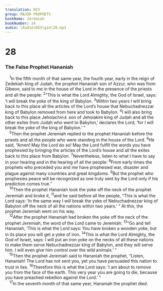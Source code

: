 ```yaml
---
translation: NIV
group: MAJOR PROPHETS
bookName: Jeremiah 
bookNumber: 24
audio: \Audio\NIV\gie\28.mp3
---
```


<div class="title"><h1>28</h1><h3>The False Prophet Hananiah </h3></div>
<span class="verse gie_28_1"> <sup>1</sup>In the fifth month of that same year, the fourth year, early in the reign of Zedekiah king of Judah, the prophet Hananiah son of Azzur, who was from Gibeon, said to me in the house of the Lord in the presence of the priests and all the people: </span>
<span class="verse gie_28_2"><sup>2</sup>“This is what the Lord Almighty, the God of Israel, says: ‘I will break the yoke of the king of Babylon. </span>
<span class="verse gie_28_3"><sup>3</sup>Within two years I will bring back to this place all the articles of the Lord’s house that Nebuchadnezzar king of Babylon removed from here and took to Babylon. </span>
<span class="verse gie_28_4"><sup>4</sup>I will also bring back to this place Jehoiachin<a data-toggle="tooltip" data-placement="bottom" title="Hebrew Jeconiah, a variant of Jehoiachin">⚓</a> son of Jehoiakim king of Judah and all the other exiles from Judah who went to Babylon,’ declares the Lord, ‘for I will break the yoke of the king of Babylon.’ ” <br/></span>
<span class="verse gie_28_5"> <sup>5</sup>Then the prophet Jeremiah replied to the prophet Hananiah before the priests and all the people who were standing in the house of the Lord. </span>
<span class="verse gie_28_6"><sup>6</sup>He said, “Amen! May the Lord do so! May the Lord fulfill the words you have prophesied by bringing the articles of the Lord’s house and all the exiles back to this place from Babylon. </span>
<span class="verse gie_28_7"><sup>7</sup>Nevertheless, listen to what I have to say in your hearing and in the hearing of all the people: </span>
<span class="verse gie_28_8"><sup>8</sup>From early times the prophets who preceded you and me have prophesied war, disaster and plague against many countries and great kingdoms. </span>
<span class="verse gie_28_9"><sup>9</sup>But the prophet who prophesies peace will be recognized as one truly sent by the Lord only if his prediction comes true.” <br/></span>
<span class="verse gie_28_10"> <sup>10</sup>Then the prophet Hananiah took the yoke off the neck of the prophet Jeremiah and broke it, </span>
<span class="verse gie_28_11"><sup>11</sup>and he said before all the people, “This is what the Lord says: ‘In the same way I will break the yoke of Nebuchadnezzar king of Babylon off the neck of all the nations within two years.’ ” At this, the prophet Jeremiah went on his way. <br/></span>
<span class="verse gie_28_12"> <sup>12</sup>After the prophet Hananiah had broken the yoke off the neck of the prophet Jeremiah, the word of the Lord came to Jeremiah: </span>
<span class="verse gie_28_13"><sup>13</sup>“Go and tell Hananiah, ‘This is what the Lord says: You have broken a wooden yoke, but in its place you will get a yoke of iron. </span>
<span class="verse gie_28_14"><sup>14</sup>This is what the Lord Almighty, the God of Israel, says: I will put an iron yoke on the necks of all these nations to make them serve Nebuchadnezzar king of Babylon, and they will serve him. I will even give him control over the wild animals.’ ” <br/></span>
<span class="verse gie_28_15"> <sup>15</sup>Then the prophet Jeremiah said to Hananiah the prophet, “Listen, Hananiah! The Lord has not sent you, yet you have persuaded this nation to trust in lies. </span>
<span class="verse gie_28_16"><sup>16</sup>Therefore this is what the Lord says: ‘I am about to remove you from the face of the earth. This very year you are going to die, because you have preached rebellion against the Lord.’ ” <br/></span>
<span class="verse gie_28_17"> <sup>17</sup>In the seventh month of that same year, Hananiah the prophet died. <br/></span>
